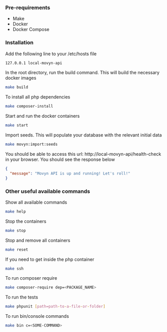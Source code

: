 ### Pre-requirements

- Make
- Docker
- Docker Compose

### Installation

Add the following line to your /etc/hosts file
```sh
127.0.0.1 local-movyn-api
```

In the root directory, run the build command. This will build the necessary docker images

```sh
make build
```

To install all php dependencies
```sh
make composer-install
```

Start and run the docker containers

```sh
make start
```

Import seeds. This will populate your database with the relevant initial data

```sh
make movyn:import:seeds
```

You should be able to access this url: http://local-movyn-api/health-check in your browser. You should see the response below

```json
{
  "message": "Movyn API is up and running! Let's roll!"
}
```

### Other useful available commands

Show all available commands

```sh
make help
```

Stop the containers

```sh
make stop
```

Stop and remove all containers

```sh
make reset
```

If you need to get inside the php container
```sh
make ssh
```

To run composer require
```sh
make composer-require dep=<PACKAGE_NAME>
```

To run the tests
```sh
make phpunit [path=path-to-a-file-or-folder]
```

To run bin/console commands
```sh
make bin c=<SOME-COMMAND>
```
